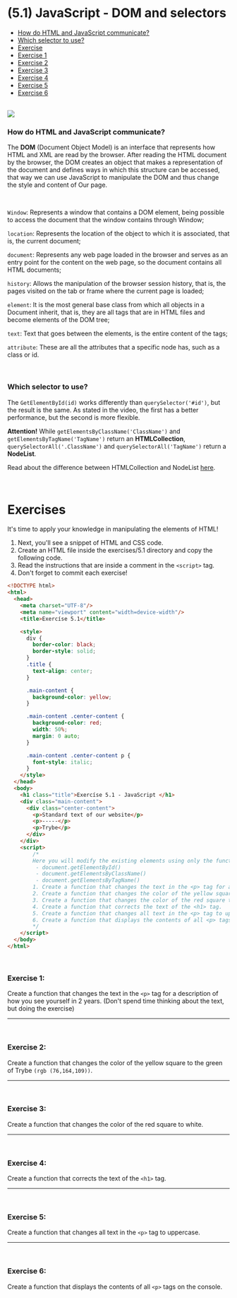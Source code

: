 # (5.1) JavaScript - DOM and selectors
  - [How do HTML and JavaScript communicate?](#how-do-html-and-javascript-communicate-?)
  - [Which selector to use?](#which-selector-to-use-?)
  - [Exercise](#exercises)
  - [Exercise 1](#exercise-1)
  - [Exercise 2](#exercise-2)
  - [Exercise 3](#exercise-3)
  - [Exercise 4](#exercise-4)
  - [Exercise 5](#exercise-5)
  - [Exercise 6](#exercise-6)
  
<br>

<img src="https://course.betrybe.com//fundamentals/javascript/images/dom.jpg">

<br>

### How do HTML and JavaScript communicate?
The **DOM** (Document Object Model) is an interface that represents how HTML and XML are read by the browser. After reading the HTML document by the browser, the DOM creates an object that makes a representation of the document and defines ways in which this structure can be accessed, that way we can use JavaScript to manipulate the DOM and thus change the style and content of Our page.

<br>

`Window`: Represents a window that contains a DOM element, being possible to access the document that the window contains through Window;

`location`: Represents the location of the object to which it is associated, that is, the current document;

`document`: Represents any web page loaded in the browser and serves as an entry point for the content on the web page, so the document contains all HTML documents;

`history`: Allows the manipulation of the browser session history, that is, the pages visited on the tab or frame where the current page is loaded;

`element`: It is the most general base class from which all objects in a Document inherit, that is, they are all tags that are in HTML files and become elements of the DOM tree;

`text`: Text that goes between the elements, is the entire content of the tags;

`attribute`: These are all the attributes that a specific node has, such as a class or id.

<br>

### Which selector to use?

The `GetElementById(id)` works differently than `querySelector('#id')`, but the result is the same. As stated in the video, the first has a better performance, but the second is more flexible.

**Attention!** While `getElementsByClassName('ClassName')` and `getElementsByTagName('TagName')` return an **HTMLCollection**, `querySelectorAll('.ClassName')` and `querySelectorAll('TagName')` return a **NodeList**.

Read about the difference between HTMLCollection and NodeList [here](https://teamtreehouse.com/community/understanding-the-difference-between-an-htmlcollection-and-a-nodelist).

<br>

# Exercises

It's time to apply your knowledge in manipulating the elements of HTML!
1. Next, you'll see a snippet of HTML and CSS code.
2. Create an HTML file inside the exercises/5.1 directory and copy the following code.
3. Read the instructions that are inside a comment in the `<script>` tag.
4. Don't forget to commit each exercise!

```html
<!DOCTYPE html>
<html>
  <head>
    <meta charset="UTF-8"/>
    <meta name="viewport" content="width=device-width"/>
    <title>Exercíse 5.1</title>

    <style>
      div {
        border-color: black;
        border-style: solid;
      }
      .title {
        text-align: center;
      }

      .main-content {
        background-color: yellow;
      }

      .main-content .center-content {
        background-color: red;
        width: 50%;
        margin: 0 auto;
      }

      .main-content .center-content p {
        font-style: italic;
      }
    </style>
  </head>
  <body>
    <h1 class="title">Exercíse 5.1 - JavaScript </h1>
    <div class="main-content">
      <div class="center-content">
        <p>Standard text of our website</p>
        <p>-----</p>
        <p>Trybe</p>
      </div>
    </div>
    <script>
        /*
        Here you will modify the existing elements using only the functions:
         - document.getElementById()
         - document.getElementsByClassName()
         - document.getElementsByTagName()
        1. Create a function that changes the text in the <p> tag for a description of how you see yourself in 2 years. (Don't spend time thinking about the text, but doing the exercise)
        2. Create a function that changes the color of the yellow square to Trybe's green (rgb(76,164,109)).
        3. Create a function that changes the color of the red square to white.
        4. Create a function that corrects the text of the <h1> tag.
        5. Create a function that changes all text in the <p> tag to uppercase.
        6. Create a function that displays the contents of all <p> tags on the console.
        */
    </script>
  </body>
</html>
```

<br>


### Exercise 1:
Create a function that changes the text in the `<p>` tag for a description of how you see yourself in 2 years. (Don't spend time thinking about the text, but doing the exercise)

<hr>
<br>

### Exercise 2:
Create a function that changes the color of the yellow square to the green of Trybe `(rgb (76,164,109))`.

<hr>
<br>

### Exercise 3:
Create a function that changes the color of the red square to white.

<hr>
<br>

### Exercise 4:
Create a function that corrects the text of the `<h1>` tag.

<hr>
<br>

### Exercise 5:
Create a function that changes all text in the `<p>` tag to uppercase.

<hr>
<br>

### Exercise 6:
Create a function that displays the contents of all `<p>` tags on the console.

